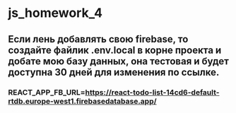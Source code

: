 # js_homework_4
## Если лень добавлять свою firebase, то создайте файлик .env.local в корне проекта и добате мою базу данных, она тестовая и будет доступна 30 дней для изменения по ссылке.

### REACT_APP_FB_URL=https://react-todo-list-14cd6-default-rtdb.europe-west1.firebasedatabase.app/

